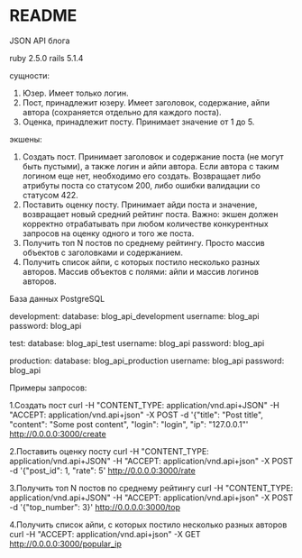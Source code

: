 # README

JSON API блога

ruby  2.5.0
rails 5.1.4

сущности:
1. Юзер. Имеет только логин.
2. Пост, принадлежит юзеру. Имеет заголовок, содержание, айпи автора (сохраняется отдельно для каждого поста).
3. Оценка, принадлежит посту. Принимает значение от 1 до 5.

экшены:
1. Создать пост. Принимает заголовок и содержание поста (не могут быть пустыми), а также логин и айпи автора. Если автора с таким логином еще нет, необходимо его создать. Возвращает либо атрибуты поста со статусом 200, либо ошибки валидации со статусом 422.
2. Поставить оценку посту. Принимает айди поста и значение, возвращает новый средний рейтинг поста. Важно: экшен должен корректно отрабатывать при любом количестве конкурентных запросов на оценку одного и того же поста.
3. Получить топ N постов по среднему рейтингу. Просто массив объектов с заголовками и содержанием.
4. Получить список айпи, с которых постило несколько разных авторов. Массив объектов с полями: айпи и массив логинов авторов.

База данных PostgreSQL

development:
  database: blog_api_development
  username: blog_api
  password: blog_api

test:
  database: blog_api_test
  username: blog_api
  password: blog_api

production:
  database: blog_api_production
  username: blog_api
  password: blog_api


Примеры запросов:

1.Создать пост
curl -H "CONTENT_TYPE: application/vnd.api+JSON" -H "ACCEPT: application/vnd.api+json" -X POST -d '{"title": "Post title", "content": "Some post content", "login": "login", "ip": "127.0.0.1"' http://0.0.0.0:3000/create

2.Поставить оценку посту
curl -H "CONTENT_TYPE: application/vnd.api+JSON" -H "ACCEPT: application/vnd.api+json" -X POST -d '{"post_id": 1, "rate": 5' http://0.0.0.0:3000/rate

3.Получить топ N постов по среднему рейтингу
curl -H "CONTENT_TYPE: application/vnd.api+JSON" -H "ACCEPT: application/vnd.api+json" -X POST -d '{"top_number": 3}' http://0.0.0.0:3000/top

4.Получить список айпи, с которых постило несколько разных авторов
curl -H "ACCEPT: application/vnd.api+json" -X GET http://0.0.0.0:3000/popular_ip
